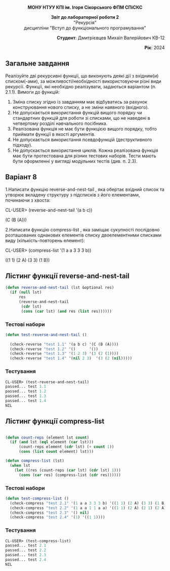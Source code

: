 <p align="center"><b>МОНУ НТУУ КПІ ім. Ігоря Сікорського ФПМ СПіСКС</b></p>
<p align="center">
<b>Звіт до лабораторної роботи 2</b><br/>
"Рекурсія"<br/>
дисципліни "Вступ до функціонального програмування"
</p>

<p align="right"> 
<b>Студент</b>: 
 Дмитрієвцев Михаїл Валерійович КВ-12</p>

<p align="right"><b>Рік</b>: 2024</p>

## Загальне завдання
Реалізуйте дві рекурсивні функції, що виконують деякі дії з вхідним(и) списком(-ами), за
можливості/необхідності використовуючи різні види рекурсії. Функції, які необхідно
реалізувати, задаються варіантом (п. 2.1.1). Вимоги до функцій:
1. Зміна списку згідно із завданням має відбуватись за рахунок конструювання нового
списку, а не зміни наявного (вхідного).
2. Не допускається використання функцій вищого порядку чи стандартних функцій
для роботи зі списками, що не наведені в четвертому розділі навчального
посібника.
3. Реалізована функція не має бути функцією вищого порядку, тобто приймати функції
в якості аргументів.
4. Не допускається використання псевдофункцій (деструктивного підходу).
5. Не допускається використання циклів.
Кожна реалізована функція має бути протестована для різних тестових наборів. Тести
мають бути оформленні у вигляді модульних тестів (див. п. 2.3).

## Варіант 8

   1.Написати функцію reverse-and-nest-tail , яка обертає вхідний список та утворює
вкладeну структуру з підсписків з його елементами, починаючи з хвоста:

CL-USER> (reverse-and-nest-tail '(a b c))

(C (B (A)))

2.Написати функцію compress-list , яка заміщає сукупності послідовно
розташованих однакових елементів списку двоелементними списками виду
(кількість-повторень елемент):

CL-USER> (compress-list '(1 a a 3 3 3 b))

((1 1) (2 A) (3 3) (1 B))

## Лістинг функції reverse-and-nest-tail
```lisp
(defun reverse-and-nest-tail (lst &optional res)
  (if (null lst)
      res
      (reverse-and-nest-tail
       (cdr lst)
       (cons (car lst) (and res (list res))))))
```
### Тестові набори
```lisp
(defun test-reverse-and-nest-tail ()
  
  (check-reverse "test 1.1" '(a b c) '(C (B (A))))
  (check-reverse "test 1.2" '()      '())
  (check-reverse "test 1.3" '(1 2 3) '(3 (2 (1))))
  (check-reverse "test 1.4" '(nil 2 3)  '(3 (2 (nil)))))
```
### Тестування
```lisp
CL-USER> (test-reverse-and-nest-tail)
passed... test 1.1
passed... test 1.2
passed... test 1.3
passed... test 1.4
NIL
```
## Лістинг функції compress-list
```lisp

(defun count-reps (element lst count)
  (if (and lst (eql element (car lst)))
      (count-reps element (cdr lst) (+ count 1))
      (cons (list count element) lst)))

(defun compress-list (lst)
  (when lst
    (let ((res (count-reps (car lst) (cdr lst) 1)))
      (cons (car res) (compress-list (cdr res))))))
```
### Тестові набори
```lisp
(defun test-compress-list ()
  (check-compress "test 2.1" '(1 a a 3 3 3 b) '((1 1) (2 A) (3 3) (1 B)))
  (check-compress "test 2.2" '(1 a a 1 1 a a) '((1 1) (2 A) (2 1) (2 A)))
  (check-compress "test 2.3" '() nil)
  (check-compress "test 2.4" '(1) '((1 1))))
```
### Тестування
```lisp
CL-USER> (test-compress-list)
passed... test 2.1
passed... test 2.2
passed... test 2.3
passed... test 2.4
NIL
```


